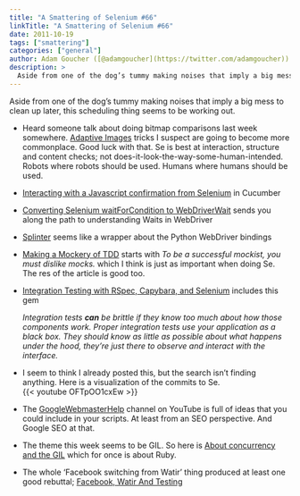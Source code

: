 ```yaml
---
title: "A Smattering of Selenium #66"
linkTitle: "A Smattering of Selenium #66"
date: 2011-10-19
tags: ["smattering"]
categories: ["general"]
author: Adam Goucher ([@adamgoucher](https://twitter.com/adamgoucher))
description: >
  Aside from one of the dog’s tummy making noises that imply a big mess to clean up later, this scheduling thing seems to be working out.
---
```


Aside from one of the dog’s tummy making noises that imply a big mess to clean up later, this scheduling thing seems to be working out.

*   Heard someone talk about doing bitmap comparisons last week somewhere. [Adaptive Images](http://adaptive-images.com/) tricks I suspect are going to become more commonplace. Good luck with that. Se is best at interaction, structure and content checks; not does-it-look-the-way-some-human-intended. Robots where robots should be used. Humans where humans should be used.
*   [Interacting with a Javascript confirmation from Selenium](http://robots.thoughtbot.com/post/9929935317/interacting-with-a-javascript-confirmation-from) in Cucumber
*   [Converting Selenium waitForCondition to WebDriverWait](http://www.tarnowski.se/2011/09/11/converting-selenium-waitforcondition-to-webdriverwait/) sends you along the path to understanding Waits in WebDriver
*   [Splinter](http://splinter.cobrateam.info/) seems like a wrapper about the Python WebDriver bindings
*   [Making a Mockery of TDD](http://avdi.org/devblog/2011/09/06/making-a-mockery-of-tdd/) starts with _To be a successful mockist, you must dislike mocks._ which I think is just as important when doing Se. The res of the article is good too.
*   [Integration Testing with RSpec, Capybara, and Selenium](http://jumpstartlab.com/resources/testing-ruby/integration-testing-with-rspec-capybara-and-selenium/) includes this gem
    
    _Integration tests **can** be brittle if they know too much about how those components work. Proper integration tests use your application as a black box. They should know as little as possible about what happens under the hood, they’re just there to observe and interact with the interface._
    
*   I seem to think I already posted this, but the search isn’t finding anything. Here is a visualization of the commits to Se.  
    {{< youtube OFTpOO1cxEw >}}
*   The [GoogleWebmasterHelp](http://www.youtube.com/user/GoogleWebmasterHelp) channel on YouTube is full of ideas that you could include in your scripts. At least from an SEO perspective. And Google SEO at that.
*   The theme this week seems to be GIL. So here is [About concurrency and the GIL](http://merbist.com/2011/10/03/about-concurrency-and-the-gil/) which for once is about Ruby.
*   The whole ‘Facebook switching from Watir’ thing produced at least one good rebuttal; [Facebook, Watir And Testing](http://itreallymatters.net/post/10991877834/facebook-watir-and-testing)